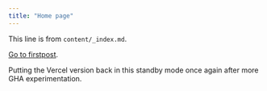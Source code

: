 ```yaml
---
title: "Home page"
---
```


This line is from `content/_index.md`.

[Go to firstpost](/firstpost/).

Putting the Vercel version back in this standby mode once again after more GHA experimentation.
